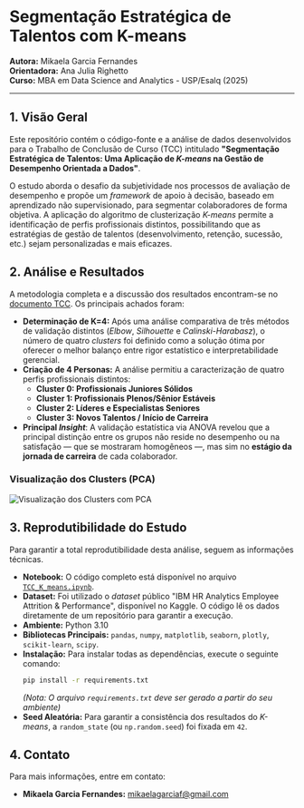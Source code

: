 # Segmentação Estratégica de Talentos com K-means

**Autora:** Mikaela Garcia Fernandes  
**Orientadora:** Ana Julia Righetto  
**Curso:** MBA em Data Science and Analytics - USP/Esalq (2025)

---

## 1. Visão Geral

Este repositório contém o código-fonte e a análise de dados desenvolvidos para o Trabalho de Conclusão de Curso (TCC) intitulado **"Segmentação Estratégica de Talentos: Uma Aplicação de *K-means* na Gestão de Desempenho Orientada a Dados"**.

O estudo aborda o desafio da subjetividade nos processos de avaliação de desempenho e propõe um *framework* de apoio à decisão, baseado em aprendizado não supervisionado, para segmentar colaboradores de forma objetiva. A aplicação do algoritmo de clusterização *K-means* permite a identificação de perfis profissionais distintos, possibilitando que as estratégias de gestão de talentos (desenvolvimento, retenção, sucessão, etc.) sejam personalizadas e mais eficazes.

## 2. Análise e Resultados

A metodologia completa e a discussão dos resultados encontram-se no [documento TCC](TCC_MBA_em_Data%20Science_and_Analytics_Mikaela%20Garcia%20Fernandes_2025.docx). Os principais achados foram:

* **Determinação de K=4:** Após uma análise comparativa de três métodos de validação distintos (*Elbow*, *Silhouette* e *Calinski-Harabasz*), o número de quatro *clusters* foi definido como a solução ótima por oferecer o melhor balanço entre rigor estatístico e interpretabilidade gerencial.
* **Criação de 4 Personas:** A análise permitiu a caracterização de quatro perfis profissionais distintos:
    * **Cluster 0: Profissionais Juniores Sólidos**
    * **Cluster 1: Profissionais Plenos/Sênior Estáveis**
    * **Cluster 2: Líderes e Especialistas Seniores**
    * **Cluster 3: Novos Talentos / Início de Carreira**
* **Principal *Insight***: A validação estatística via ANOVA revelou que a principal distinção entre os grupos não reside no desempenho ou na satisfação — que se mostraram homogêneos —, mas sim no **estágio da jornada de carreira** de cada colaborador.

### Visualização dos Clusters (PCA)
![Visualização dos Clusters com PCA](figura_5_visualizacao_pca.png)

## 3. Reprodutibilidade do Estudo

Para garantir a total reprodutibilidade desta análise, seguem as informações técnicas.

* **Notebook:** O código completo está disponível no arquivo [`TCC_K_means.ipynb`](TCC_K_means.ipynb).
* **Dataset:** Foi utilizado o *dataset* público "IBM HR Analytics Employee Attrition & Performance", disponível no Kaggle. O código lê os dados diretamente de um repositório para garantir a execução.
* **Ambiente:** Python 3.10
* **Bibliotecas Principais:** `pandas`, `numpy`, `matplotlib`, `seaborn`, `plotly`, `scikit-learn`, `scipy`.
* **Instalação:** Para instalar todas as dependências, execute o seguinte comando:
    ```bash
    pip install -r requirements.txt
    ```
    *(Nota: O arquivo `requirements.txt` deve ser gerado a partir do seu ambiente)*
* **Seed Aleatória:** Para garantir a consistência dos resultados do *K-means*, a `random_state` (ou `np.random.seed`) foi fixada em `42`.

## 4. Contato

Para mais informações, entre em contato:

* **Mikaela Garcia Fernandes:** mikaelagarciaf@gmail.com
